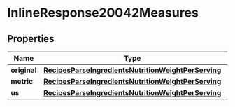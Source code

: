 
# InlineResponse20042Measures

## Properties
Name | Type | Description | Notes
------------ | ------------- | ------------- | -------------
**original** | [**RecipesParseIngredientsNutritionWeightPerServing**](RecipesParseIngredientsNutritionWeightPerServing.md) |  | 
**metric** | [**RecipesParseIngredientsNutritionWeightPerServing**](RecipesParseIngredientsNutritionWeightPerServing.md) |  | 
**us** | [**RecipesParseIngredientsNutritionWeightPerServing**](RecipesParseIngredientsNutritionWeightPerServing.md) |  | 



